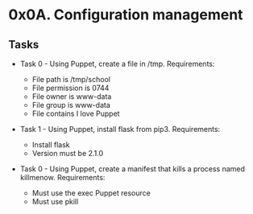 # 0x0A. Configuration management

## Tasks 

* Task 0 - Using Puppet, create a file in /tmp.
    Requirements:
    - File path is /tmp/school
    - File permission is 0744
    - File owner is www-data
    - File group is www-data
    - File contains I love Puppet

* Task 1 - Using Puppet, install flask from pip3.
    Requirements:
    - Install flask
    - Version must be 2.1.0

* Task 0 - Using Puppet, create a manifest that kills a process named killmenow.
    Requirements:
    - Must use the exec Puppet resource
    - Must use pkill
